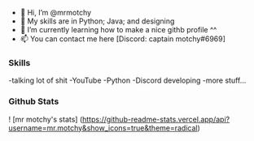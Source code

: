 - 👋 Hi, I’m @mrmotchy
- 👀 My skills are in Python; Java; and designing
- 🌱 I’m currently learning how to make a nice githb profile ^^
- 📫 You can contact me here [Discord: captain motchy#6969]

### Skills
-talking lot of shit
-YouTube
-Python
-Discord developing
-more stuff...

### Github Stats
! [mr motchy's stats] (https://github-readme-stats.vercel.app/api?username=mr.motchy&show_icons=true&theme=radical)
